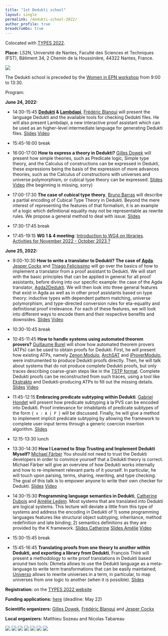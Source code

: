 ```yaml
---
title: "1st Dedukti school"
layout: single
permalink: /dedukti-school-2022/
author_profile: true
breadcrumbs: true
---
```


Colocated with [TYPES 2022](https://types22.inria.fr/).

**Place:** LS2N, Université de Nantes, Faculté des Sciences et Techniques (FST), Bâtiment 34, 2 Chemin de la Houssinière, 44322 Nantes, France.

<img src="/_pages/WG1/Jun2022/group_with_frederic.jpg"/>

The Dedukti school is preceded by the [Women in EPN workshop](../women-epn-2022) from 9:00 to 13:30.

Program:

**June 24, 2022:**

- 14:30-15:45 **[Dedukti](https://deducteam.github.io/) & [Lambdapi](https://github.com/Deducteam/lambdapi)**, [Frédéric Blanqui](https://blanqui.gitlabpages.inria.fr/) will present the language Dedukti and the available tools for checking Dedukti files. He will also present Lambdapi, a new interactive proof assistant which can be used as an higher-level intermediate language for generating Dedukti files. [Slides](frederic.pdf) [Video](https://youtu.be/XnZTADrsiHQ?list=PL2IiUBbPiuoY22PjECQscRQ81LaR0lgdh)

- 15:45-16:00 break

- 16:00-17:00 **How to express a theory in Dedukti?** [Gilles Dowek](http://www.lsv.fr/~dowek/) will present how simple theories, such as Predicate logic, Simple type theory, and the Calculus of constructions can be expressed in Dedukti, these expressions being the basis of the expression of more advances theories, such as the Calculus of constructions with universes and universe polymorphism, or cubical type theory can be expressed. [Slides](gilles.pdf) [Video](https://youtu.be/PHDU2LZvwzw?list=PL2IiUBbPiuoY22PjECQscRQ81LaR0lgdh) (the beginning is missing, sorry)

- 17:00-17:30 **The case of cubical type theory**, [Bruno Barras](http://www.lix.polytechnique.fr/~barras/) will describe a partial encoding of Cubical Type Theory in Dedukti. Beyond the mere interest of representing the features of that formalism, it is an example of a logic which definitional equality  may not be representable as rewrite rules. We propose a general method to deal with issue. [Slides](bruno.pdf)

- 17:30-17:45 break

- 17:45-19:15 **WG 1 & 4 meeting**: [Introduction to WG4 on libraries](claudio.pdf). [Activities for November 2022 - October 2023 ?](discussion.pdf)

**June 25, 2022:**

- 9:00-10:30 **How to write a translator to Dedukti? The case of [Agda](https://github.com/Deducteam/Agda2Dedukti)**. [Jesper Cockx](https://jesper.sikanda.be/) and [Thiago Felicissimo](https://lmf.cnrs.fr/Perso/ThiagoFelicissimo) will go over the basics of how to implement a translator from a proof assistant to Dedukti. We will start with the basic principles that can be applied in general for all proof assistants, before diving into our specific example: the case of the Agda translator, [Agda2Dedukti](https://github.com/Deducteam/Agda2Dedukti). We will then look into three general features that exist in Agda as well as in other proof assistants based on type theory: inductive types with dependent pattern matching, universe polymorphism, and type-directed conversion rules for eta-equality and definitional proof irrelevance. For each of these features, we will look into different ways to encode them and their respective benefits and downsides. [Slides](thiago_and_jesper.pdf) [Video](https://youtu.be/MEVZG3vZZkE?list=PL2IiUBbPiuoY22PjECQscRQ81LaR0lgdh)

- 10:30-10:45 break

- 10:45-11:45 **How to handle systems using automated theorem provers?** [Guillaume Burel](http://web4.ensiie.fr/~guillaume.burel/) will show how automated theorem provers (ATPs) can be used to obtain proofs for Dedukti. First, he will present how existing ATPs, namely [Zenon Modulo](https://github.com/Deducteam/zenon_modulo), [ArchSAT](https://github.com/Gbury/archsat) and [iProverModulo](https://github.com/gburel/iProverModulo), were instrumented to produce Dedukti proofs directly. Then, he will talk about systems that do not produce complete Dedukti proofs, but only traces describing coarse-grain steps like in the [TSTP format](http://www.tptp.org/TSTP/). Complete Dedukti proofs can be reconstructed from such traces, using a tool like [Ekstrakto](https://github.com/Deducteam/ekstrakto) and Dedukti-producing ATPs to fill out the missing details. [Slides](guillaume.pdf) [Video](https://youtu.be/RKkp7GoQqPQ?list=PL2IiUBbPiuoY22PjECQscRQ81LaR0lgdh)

- 11:45-12:15 **Embracing predicate subtyping within Dedukti**. [Gabriel Hondet](http://www.lsv.fr/~hondet/) will present how predicate subtyping à la PVS can be encoded into Dedukti. Proof irrelevance for inhabitants of predicate subtypes of the form `{ x : A | P }` will be discussed. Finally, he will give a method to implement implicit predicate subtyping by allowing the framework to complete user-input terms through a generic coercion insertion algorithm. [Slides](gabriel.pdf)

- 12:15-13:30 lunch

- 13:30-14:30 **How I Learned to Stop Trusting and Implement Dedukti Myself?** [Michael Färber](http://cl-informatik.uibk.ac.at/users/mfaerber/) You should not need to trust the Dedukti developers in order to convince yourself that a Dedukti theory is correct. Michael Färber will give an overview of how Dedukti works internally and how to re-implement relevant parts of it yourself. In particular, he will touch upon parsing, terms, sharing, rewriting, and type checking. The goal of this talk is to empower anyone to write their own checker for Dedukti. [Slides](michael.pdf) [Video](https://youtu.be/wtM_fw9M2RA?list=PL2IiUBbPiuoY22PjECQscRQ81LaR0lgdh)

- 14:30-15:30 **Programming language semantics in Dedukti**, [Catherine Dubois](http://web4.ensiie.fr/~dubois/) and [Amélie Ledein](https://lmf.cnrs.fr/AmelieLedein/). Most systems that are translated into Dedukti are logical systems. This lecture will deviate a little from this type of systems and address the encoding in Dedukti of 1) some programming languages features like structural object subtyping, inheritance, method redefinition and late binding; 2) semantics definitions as they are provided by the K framework. [Slides Catherine](catherine.pdf) [Slides Amélie](amelie.pdf) [Video](https://youtu.be/kXbu3NajnIQ?list=PL2IiUBbPiuoY22PjECQscRQ81LaR0lgdh)

- 15:30-15:45 break

- 15:45-16:45 **Translating proofs from one theory to another within Dedukti, and exporting a library from Dedukti**, François Thiré will present a methodology to write proof translations in Dedukti based around two tools: Dkmeta allows to use the Dedukti language as a meta-language to write term transformations that can be easily maintained; [Universo](https://github.com/Deducteam/universo) allows to rewrite universes in a term, in particular, to map universes from one logic to another (when it is possible). [Slides](francois.pdf)

**Registration:** on the [TYPES 2022 website](https://types22.inria.fr/)

**Funding applications:** [here](../funding-June-2022) (deadline: May 22)

**Scientific organizers:** [Gilles Dowek](http://lsv.fr/~dowek/), [Frédéric Blanqui](https://blanqui.gitlabpages.inria.fr/) and [Jesper Cockx](https://jesper.sikanda.be/)

**Local organizers:** Matthieu Sozeau and Nicolas Tabareau

<img src="/_pages/WG1/Jun2022/amphi1.jpg"/>

<img src="/_pages/WG1/Jun2022/gilles2.jpg"/>

<img src="/_pages/WG1/Jun2022/thiago.jpg"/>

<img src="/_pages/WG1/Jun2022/guillaume.jpg"/>

<img src="/_pages/WG1/Jun2022/michael.jpg"/>

<img src="/_pages/WG1/Jun2022/catherine.jpg"/>

<img src="/_pages/WG1/Jun2022/amelie.jpg"/>
